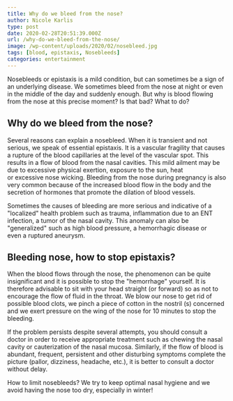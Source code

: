 ```yaml
---
title: Why do we bleed from the nose?
author: Nicole Karlis
type: post
date: 2020-02-28T20:51:39.000Z
url: /why-do-we-bleed-from-the-nose/
image: /wp-content/uploads/2020/02/nosebleed.jpg
tags: [blood, epistaxis, Nosebleeds]
categories: entertainment
---
```


Nosebleeds or epistaxis is a mild condition, but can sometimes be a sign of an underlying disease. We sometimes bleed from the nose at night or even in the middle of the day and suddenly enough. But why is blood flowing from the nose at this precise moment? Is that bad? What to do?

## Why do we bleed from the nose?

Several reasons can explain a nosebleed. When it is transient and not serious, we speak of essential epistaxis. It is a vascular fragility that causes a rupture of the blood capillaries at the level of the vascular spot. This results in a flow of blood from the nasal cavities. This mild ailment may be due to excessive physical exertion, exposure to the sun, heat or excessive nose wicking. Bleeding from the nose during pregnancy is also very common because of the increased blood flow in the body and the secretion of hormones that promote the dilation of blood vessels.

Sometimes the causes of bleeding are more serious and indicative of a "localized" health problem such as trauma, inflammation due to an ENT infection, a tumor of the nasal cavity. This anomaly can also be "generalized" such as high blood pressure, a hemorrhagic disease or even a ruptured aneurysm.

## Bleeding nose, how to stop epistaxis?

When the blood flows through the nose, the phenomenon can be quite insignificant and it is possible to stop the "hemorrhage" yourself. It is therefore advisable to sit with your head straight (or forward) so as not to encourage the flow of fluid in the throat. We blow our nose to get rid of possible blood clots, we pinch a piece of cotton in the nostril (s) concerned and we exert pressure on the wing of the nose for 10 minutes to stop the bleeding.

If the problem persists despite several attempts, you should consult a doctor in order to receive appropriate treatment such as chewing the nasal cavity or cauterization of the nasal mucosa. Similarly, if the flow of blood is abundant, frequent, persistent and other disturbing symptoms complete the picture (pallor, dizziness, headache, etc.), it is better to consult a doctor without delay.

How to limit nosebleeds? We try to keep optimal nasal hygiene and we avoid having the nose too dry, especially in winter!
